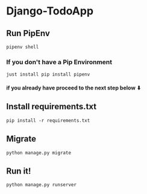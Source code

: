 # Django-TodoApp

## Run PipEnv
```pipenv shell```

### If you don't have a Pip Environment 
```just install pip install pipenv```

#### if you already have proceed to the next step below ⬇

## Install requirements.txt
```pip install -r requirements.txt```

## Migrate
```python manage.py migrate```

## Run it! 

```python manage.py runserver```
